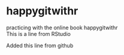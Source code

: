 # happygitwithr
practicing with the online book happygitwithr  
This is a line from RStudio  

Added this line from github
